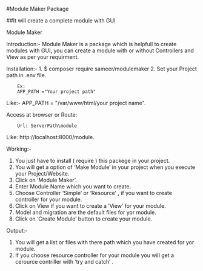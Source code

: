 #Module Maker Package






##It will create a complete module with GUI

Module Maker

Introduction:-
		Module Maker is a package which is helpfull to create modules with GUI, you can create a module with or without Controllers and View as per your requirment.

Installation:-
		1. $ composer require sameer/modulemaker
		2. Set your Project path in .env file.
		
		Ex:
		APP_PATH ="Your project path"

Like:-	APP_PATH = "/var/www/html/your project name".
		
Access at browser or Route:

		Url: ServerPath\module

Like: 		http://localhost:8000/module.


Working:-

1. You just have to install ( require ) this packege in your project.
2. You will get a option of ‘Make Module’ in your project when you execute your Project/Website.
3. Click on ‘Module Maker’.
4. Enter Module Name which you want to create.
5. Choose Controller ‘Simple’ or ‘Resource’ , if you want to create controller for your module. 
6. Click on View if you want to create a ‘View’ for your module.
7. Model and migration are the default files for yor module.
8. Click on ‘Create Module’ button to create your module.

Output:-
1. You will get a list or files with there path which you have created for yor module.
2. If you choose resource controller for your module you will get a cerource contriller with ‘try and catch’ .

